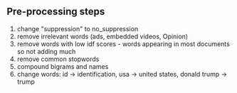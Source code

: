 ## Pre-processing steps
1. change "suppression" to no_suppression
2. remove irrelevant words (ads, embedded videos, Opinion)
3. remove words with low idf scores - words appearing in most documents so not adding much
5. remove common stopwords
6. compound bigrams and names
7. change words: id -> identification, usa -> united states, donald trump -> trump
